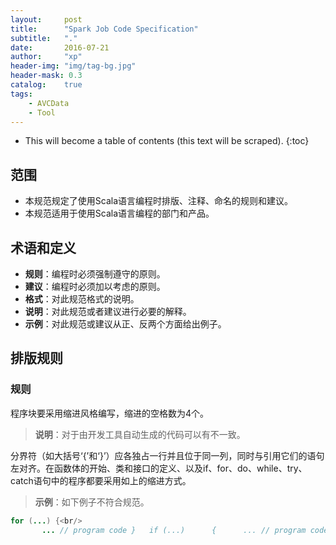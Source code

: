 ```yaml
---
layout:     post
title:      "Spark Job Code Specification"
subtitle:   "."
date:       2016-07-21
author:     "xp"
header-img: "img/tag-bg.jpg"
header-mask: 0.3
catalog:    true
tags:
    - AVCData
    - Tool
---
```

* This will become a table of contents (this text will be scraped).
{:toc}


## 范围
- 本规范规定了使用Scala语言编程时排版、注释、命名的规则和建议。
- 本规范适用于使用Scala语言编程的部门和产品。


## 术语和定义
- **规则**：编程时必须强制遵守的原则。
- **建议**：编程时必须加以考虑的原则。
- **格式**：对此规范格式的说明。
- **说明**：对此规范或者建议进行必要的解释。
- **示例**：对此规范或建议从正、反两个方面给出例子。


## 排版规则

### 规则

程序块要采用缩进风格编写，缩进的空格数为4个。

> **说明**：对于由开发工具自动生成的代码可以有不一致。

分界符（如大括号‘{’和‘}’）应各独占一行并且位于同一列，同时与引用它们的语句左对齐。在函数体的开始、类和接口的定义、以及if、for、do、while、try、catch语句中的程序都要采用如上的缩进方式。

> **示例**：如下例子不符合规范。

```java
for (...) {<br/>
       ... // program code }   if (...)      {      ... // program code     }   void example_fun( void )     {      ... // program code     }   应如下书写。 for (...)  {      ... // program code }   if (...)  {      ... // program code }   void example_fun( void ) {      ... // program code }
```